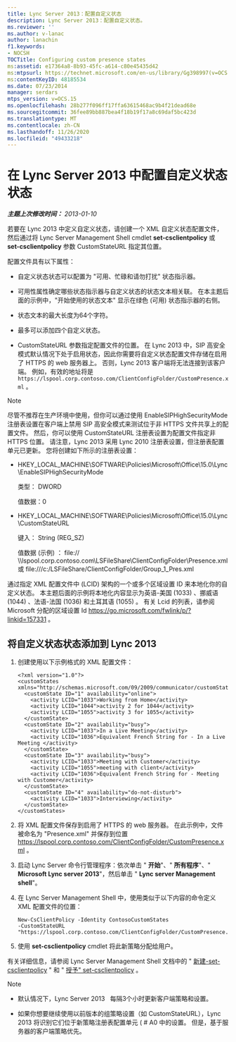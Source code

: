 ```yaml
---
title: Lync Server 2013：配置自定义状态
description: Lync Server 2013：配置自定义状态。
ms.reviewer: ''
ms.author: v-lanac
author: lanachin
f1.keywords:
- NOCSH
TOCTitle: Configuring custom presence states
ms:assetid: e17364a8-8b93-45fc-a614-c80e45435d42
ms:mtpsurl: https://technet.microsoft.com/en-us/library/Gg398997(v=OCS.15)
ms:contentKeyID: 48185534
ms.date: 07/23/2014
manager: serdars
mtps_version: v=OCS.15
ms.openlocfilehash: 28b277f096ff17ffa63615468ac9b4f21dead68e
ms.sourcegitcommit: 36fee89bb887bea4f18b19f17a8c69daf5bc423d
ms.translationtype: MT
ms.contentlocale: zh-CN
ms.lasthandoff: 11/26/2020
ms.locfileid: "49433218"
---
```

# <a name="configuring-custom-presence-states-in-lync-server-2013"></a>在 Lync Server 2013 中配置自定义状态状态

<div data-xmlns="http://www.w3.org/1999/xhtml">

<div class="topic" data-xmlns="http://www.w3.org/1999/xhtml" data-msxsl="urn:schemas-microsoft-com:xslt" data-cs="https://msdn.microsoft.com/">

<div data-asp="https://msdn2.microsoft.com/asp">



</div>

<div id="mainSection">

<div id="mainBody">

<span> </span>

_**主题上次修改时间：** 2013-01-10_

若要在 Lync 2013 中定义自定义状态，请创建一个 XML 自定义状态配置文件，然后通过将 Lync Server Management Shell cmdlet **set-csclientpolicy** 或 **set-csclientpolicy** 参数 CustomStateURL 指定其位置。

配置文件具有以下属性：

  - 自定义状态状态可以配置为 "可用、忙碌和请勿打扰" 状态指示器。

  - 可用性属性确定哪些状态指示器与自定义状态的状态文本相关联。 在本主题后面的示例中，"开始使用的状态文本" 显示在绿色 (可用) 状态指示器的右侧。

  - 状态文本的最大长度为64个字符。

  - 最多可以添加四个自定义状态。

  - CustomStateURL 参数指定配置文件的位置。 在 Lync 2013 中，SIP 高安全模式默认情况下处于启用状态，因此你需要将自定义状态配置文件存储在启用了 HTTPS 的 web 服务器上。 否则，Lync 2013 客户端将无法连接到该客户端。 例如，有效的地址将是 `https://lspool.corp.contoso.com/ClientConfigFolder/CustomPresence.xml` 。

<div>


> [!NOTE]  
> 尽管不推荐在生产环境中使用，但你可以通过使用 EnableSIPHighSecurityMode 注册表设置在客户端上禁用 SIP 高安全模式来测试位于非 HTTPS 文件共享上的配置文件。 然后，你可以使用 CustomStateURL 注册表设置为配置文件指定非 HTTPS 位置。 请注意，Lync 2013 采用 Lync 2010 注册表设置，但注册表配置单元已更新。 您将创建如下所示的注册表设置： 
> <UL>
> <LI>
> <P>HKEY_LOCAL_MACHINE\SOFTWARE\Policies\Microsoft\Office\15.0\Lync\EnableSIPHighSecurityMode</P>
> <P>类型： DWORD</P>
> <P>值数据：0</P>
> <LI>
> <P>HKEY_LOCAL_MACHINE\SOFTWARE\Policies\Microsoft\Office\15.0\Lync\CustomStateURL</P>
> <P>键入： String (REG_SZ) </P>
> <P>值数据 (示例) ： file:// \\lspool.corp.contoso.com\LSFileShare\ClientConfigFolder\Presence.xml 或 file:///c:/LSFileShare/ClientConfigFolder/Group_1_Pres.xml</P></LI></UL>



</div>

通过指定 XML 配置文件中 (LCID) 架构的一个或多个区域设置 ID 来本地化你的自定义状态。 本主题后面的示例将本地化内容显示为英语-美国 (1033) 、挪威语 (1044) 、法语-法国 (1036) 和土耳其语 (1055) 。 有关 Lcid 的列表，请参阅 Microsoft 分配的区域设置 Id <https://go.microsoft.com/fwlink/p/?linkid=157331> 。

<div>

## <a name="to-add-custom-presence-states-to-lync-2013"></a>将自定义状态状态添加到 Lync 2013

1.  创建使用以下示例格式的 XML 配置文件：
    
        <?xml version="1.0"?>
        <customStates xmlns="http://schemas.microsoft.com/09/2009/communicator/customStates">
          <customState ID="1" availability="online">
            <activity LCID="1033">Working from Home</activity>
            <activity LCID="1044">activity 2 for 1044</activity>
            <activity LCID="1055">activity 3 for 1055</activity>
          </customState>
          <customState ID="2" availability="busy">
            <activity LCID="1033">In a Live Meeting</activity>
            <activity LCID="1036">Equivalent French String for - In a Live Meeting </activity>
          </customState>
          <customState ID="3" availability="busy">
            <activity LCID="1033">Meeting with Customer</activity>
            <activity LCID="1055">meeting with client</activity>
            <activity LCID="1036">Equivalent French String for - Meeting with Customer</activity>
          </customState>
          <customState ID="4" availability="do-not-disturb">
            <activity LCID="1033">Interviewing</activity>
          </customState>
        </customStates>

2.  将 XML 配置文件保存到启用了 HTTPS 的 web 服务器。 在此示例中，文件被命名为 "Presence.xml" 并保存到位置 https://lspool.corp.contoso.com/ClientConfigFolder/CustomPresence.xml 。

3.  启动 Lync Server 命令行管理程序：依次单击 " **开始**"、" **所有程序**"、" **Microsoft Lync server 2013**"，然后单击 " **Lync server Management shell**"。

4.  在 Lync Server Management Shell 中，使用类似于以下内容的命令定义 XML 配置文件的位置：
    
        New-CsClientPolicy -Identity ContosoCustomStates 
        -CustomStateURL "https://lspool.corp.contoso.com/ClientConfigFolder/CustomPresence.xml"

5.  使用 **set-csclientpolicy** cmdlet 将此新策略分配给用户。

有关详细信息，请参阅 Lync Server Management Shell 文档中的 " [新建-set-csclientpolicy](https://docs.microsoft.com/powershell/module/skype/New-CsClientPolicy) " 和 " [授予" set-csclientpolicy](https://docs.microsoft.com/powershell/module/skype/Grant-CsClientPolicy) 。

<div>


> [!NOTE]  
> <UL>
> <LI>
> <P>默认情况下，Lync Server 2013 &nbsp; 每隔3个小时更新客户端策略和设置。</P>
> <LI>
> <P>如果你想要继续使用以前版本的组策略设置（如 CustomStateURL），Lync 2013 将识别它们位于新策略注册表配置单元 ( # A0 中的设置。 但是，基于服务器的客户端策略优先。</P></LI></UL>



</div>

</div>

</div>

<span> </span>

</div>

</div>

</div>

